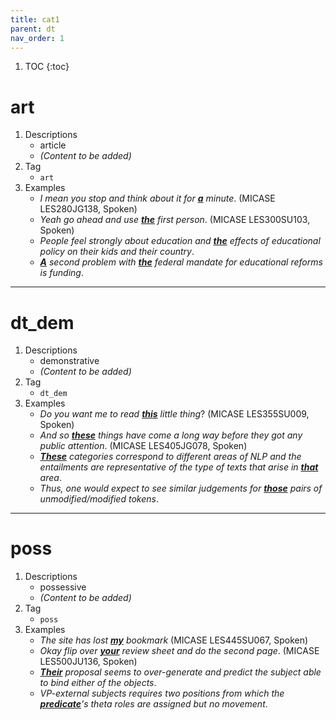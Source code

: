 ```yaml
---
title: cat1
parent: dt
nav_order: 1
---
```

1. TOC
{:toc}

# art

1. Descriptions
    - article
    - *(Content to be added)*
2. Tag
    - `art`
3. Examples
    - *I mean you stop and think about it for <ins>**a**</ins> minute*. (MICASE LES280JG138, Spoken)
    - *Yeah go ahead and use <ins>**the**</ins> first person*. (MICASE LES300SU103, Spoken)
    - *People feel strongly about education and <ins>**the**</ins> effects of educational policy on their kids and their country*.
    - *<ins>**A**</ins> second problem with <ins>**the**</ins> federal mandate for educational reforms is funding*.

---

# dt_dem

1. Descriptions
    - demonstrative
    - *(Content to be added)*
2. Tag
    - `dt_dem`
3. Examples
    - *Do you want me to read <ins>**this**</ins> little thing*? (MICASE LES355SU009, Spoken)
    - *And so <ins>**these**</ins> things have come a long way before they got any public attention*. (MICASE LES405JG078, Spoken)
    - *<ins>**These**</ins> categories correspond to different areas of NLP and the entailments are representative of the type of texts that arise in <ins>**that**</ins> area*.
    - *Thus, one would expect to see similar judgements for <ins>**those**</ins> pairs of unmodified/modified tokens*.

---

# poss

1. Descriptions
    - possessive
    - *(Content to be added)*
2. Tag
    - `poss`
3. Examples
    - *The site has lost <ins>**my**</ins> bookmark* (MICASE LES445SU067, Spoken)
    - *Okay flip over <ins>**your**</ins> review sheet and do the second page*. (MICASE LES500JU136, Spoken) 
    - *<ins>**Their**</ins> proposal seems to over-generate and predict the subject able to bind either of the objects*.
    - *VP-external subjects requires two positions from which the <ins>**predicate**</ins>'s theta roles are assigned but no movement*.


